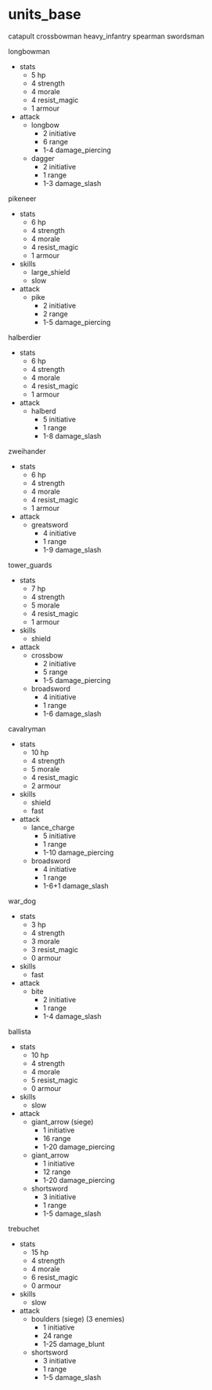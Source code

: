 # units_base

catapult
crossbowman
heavy_infantry
spearman
swordsman

longbowman
* stats
  * 5 hp
  * 4 strength
  * 4 morale
  * 4 resist_magic
  * 1 armour
* attack
  * longbow
    * 2 initiative
    * 6 range
    * 1-4 damage_piercing
  * dagger
    * 2 initiative
    * 1 range
    * 1-3 damage_slash

pikeneer
* stats
  * 6 hp
  * 4 strength
  * 4 morale
  * 4 resist_magic
  * 1 armour
* skills
  * large_shield
  * slow
* attack
  * pike
    * 2 initiative
    * 2 range
    * 1-5 damage_piercing

halberdier
* stats
  * 6 hp
  * 4 strength
  * 4 morale
  * 4 resist_magic
  * 1 armour
* attack
  * halberd
    * 5 initiative
    * 1 range
    * 1-8 damage_slash

zweihander
* stats
  * 6 hp
  * 4 strength
  * 4 morale
  * 4 resist_magic
  * 1 armour
* attack
  * greatsword
    * 4 initiative
    * 1 range
    * 1-9 damage_slash

tower_guards
* stats
  * 7 hp
  * 4 strength
  * 5 morale
  * 4 resist_magic
  * 1 armour
* skills
  * shield
* attack
  * crossbow
    * 2 initiative
    * 5 range
    * 1-5 damage_piercing
  * broadsword
    * 4 initiative
    * 1 range
    * 1-6 damage_slash

cavalryman
* stats
  * 10 hp
  * 4 strength
  * 5 morale
  * 4 resist_magic
  * 2 armour
* skills
  * shield
  * fast
* attack
  * lance_charge
    * 5 initiative
    * 1 range
    * 1-10 damage_piercing
  * broadsword
    * 4 initiative
    * 1 range
    * 1-6+1 damage_slash

war_dog
* stats
  * 3 hp
  * 4 strength
  * 3 morale
  * 3 resist_magic
  * 0 armour
* skills
  * fast
* attack
  * bite
    * 2 initiative
    * 1 range
    * 1-4 damage_slash

ballista
* stats
  * 10 hp
  * 4 strength
  * 4 morale
  * 5 resist_magic
  * 0 armour
* skills
  * slow
* attack
  * giant_arrow (siege)
    * 1 initiative
    * 16 range
    * 1-20 damage_piercing
  * giant_arrow
    * 1 initiative
    * 12 range
    * 1-20 damage_piercing
  * shortsword
    * 3 initiative
    * 1 range
    * 1-5 damage_slash

trebuchet
* stats
  * 15 hp
  * 4 strength
  * 4 morale
  * 6 resist_magic
  * 0 armour
* skills
  * slow
* attack
  * boulders (siege) (3 enemies)
    * 1 initiative
    * 24 range
    * 1-25 damage_blunt
  * shortsword
    * 3 initiative
    * 1 range
    * 1-5 damage_slash
